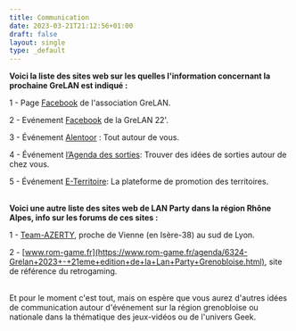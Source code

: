```yaml
---
title: Communication
date: 2023-03-21T21:12:56+01:00
draft: false
layout: single
type: _default
---
```

**Voici la liste des sites web sur les quelles l'information concernant la prochaine GreLAN est indiqué :**  

1 - Page [Facebook](https://www.facebook.com/groups/GreLAN38/) de l'association GreLAN.  

2 - Evénement [Facebook](https://www.facebook.com/events/804189234742652) de la GreLAN 22'.  

3 - Événement [Alentoor](https://www.alentoor.fr/saint-martin-le-vinoux/agenda/4465261-lan-party-fun-dans-le-bassin-grenoblois-grelan-game-week-end-22-ou-ggw-22) : Tout autour de vous.  

4 - Événement [l’Agenda des sorties](https://www.agenda-des-sorties.com/detail.php?id=273595): Trouver des idées de sorties autour de chez vous.  

5 - Événement [E-Territoire](http://www.eterritoire.fr//evenements/auvergne-rhone-alpes/isere/saint-martin-le-vinoux(38950)/lan+party+%3A+grelan+game+week-end+%2322%E2%80%B2+ou+%C2%AB+ggw%2322%E2%80%B2+%C2%BB/72117): La plateforme de promotion des territoires.\
&nbsp;

**Voici une autre liste des sites web de LAN Party dans la région Rhône Alpes, info sur les forums de ces sites :**  

1 - [Team-AZERTY](https://www.team-azerty.com/forum/viewtopic.php?t=4086), proche de Vienne (en Isère-38) au sud de Lyon.  

2 - [www.rom-game.fr](https://www.rom-game.fr/agenda/6324-Grelan+2023+-+21eme+edition+de+la+Lan+Party+Grenobloise.html), site de référence du retrogaming.\
&nbsp;

Et pour le moment c'est tout, mais on espère que vous aurez d'autres idées de communication autour d'événement sur la région grenobloise ou nationale dans la thématique des jeux-vidéos ou de l'univers Geek.
